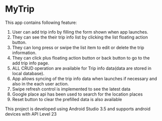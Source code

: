 # MyTrip
This app contains following feature:
1. User can add trip info by filling the form shown when app launches.
2. They can see the their trip info list by clicking the list floating action button.
3. They can long press or swipe the list item to edit or delete the trip information.
4. They can click plus floating action button or back button to go to the add trip info page.
5. ALL CRUD operation are available for Trip info data(data are stored in local database).
6. App allows syncing of the trip info data when launches if necessary and also in the each user action.
7. Swipe refresh control is implemented to see the latest data
8. Google place api has been used to search for the location places
9. Reset button to clear the prefilled data is also available

This project is developed using Android Studio 3.5 and supports android devices with API Level 23
